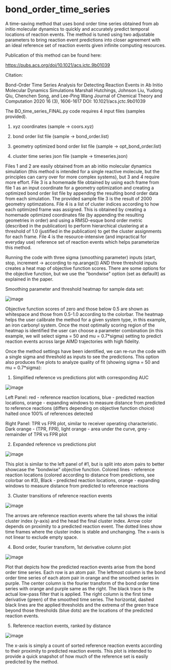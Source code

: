 # bond_order_time_series

A time-saving method that uses bond order time series obtained from ab initio molecular dynamics to quickly and accurately predict temporal locations of reaction events. The method is tuned using two adjustable parameters to bring reaction event predictions into closer agreement with an ideal reference set of reaction events given infinite computing resources.

Publication of this method can be found here:

https://pubs.acs.org/doi/10.1021/acs.jctc.9b01039

Citation:

Bond-Order Time Series Analysis for Detecting Reaction Events in Ab Initio Molecular Dynamics Simulations
Marshall Hutchings, Johnson Liu, Yudong Qiu, Chenchen Song, and Lee-Ping Wang
Journal of Chemical Theory and Computation 2020 16 (3), 1606-1617
DOI: 10.1021/acs.jctc.9b01039

The BO_time_series_FINAL.py code requires 4 input files (samples provided). 

1. xyz coordinates (sample -> coors.xyz)
      
2. bond order list file (sample -> bond_order.list)

3. geometry optimized bond order list file (sample -> opt_bond_order.list)

4. cluster time series json file (sample -> timeseries.json)

Files 1 and 2 are easily obtained from an ab initio molecular dynamics simulation (this method is intended for a single reactive molecule, but the principles can carry over for more complex systems), but 3 and 4 require more effort. File 3 is a homemade file obtained by using each frame from file 1 as an input coordinate for a geometry optimization and creating a optimized bond order list file by appending the resulting bond order data from each simulation. The provided sample file 3 is the result of 2000 geometry optimzations. File 4 is a list of cluster indices according to how each optimized frame was assigned. This is obtained by creating a homemade optimized coordinates file (by appending the resulting geometries in order) and using a RMSD-esque bond order metric (described in the publication) to perform hierarchical clustering at a threshold of 1.0 (justified in the publication) to get the cluster assignments for each frame. File 4 is the resource-intensive (and impractical for everyday use) reference set of reaction events which helps parameterize this method.

Running the code with three sigma (smoothing parameter) inputs (start, stop, increment -> according to np.arange()) AND three threshold inputs creates a heat map of objective function scores. There are some options for the objective function, but we use the "bondwise" option (set as defauilt) as explained in the paper.

Smoothing parameter and threshold heatmap for sample data set:

![image](https://user-images.githubusercontent.com/20996215/122833545-02e48e00-d2a2-11eb-8b26-f6589d86f669.png)

Objective function scores of zero and those below 0.5 are shown as whitespace and those from 0.5-1.0 according to the colorbar.  The heatmap helps the user calibrate the method for a given system type, in this example, an iron carbonyl system. Once the most optimally scoring region of the heatmap is identified the user can choose a parameter combination (in this example, we will select sigma = 50 and mu = 0.7\*sigma) setting to predict reaction events across large AIMD trajectories with high fidelity. 

Once the method settings have been identified, we can re-run the code with a single sigma and threshold as inputs to see the predictions. This option also produces five plots to analyze quality of fit (showing sigma = 50 and mu = 0.7\*sigma):

1. Simplified reference vs predictions plot with corresponding AUC

![image](https://user-images.githubusercontent.com/20996215/122836227-b64f8180-d2a6-11eb-8fd0-5aa27b88bc50.png)

Left Panel: red - reference reaction locations, blue - predicted reaction locations, orange - expanding windows to measure distance from predicted to reference reactions (differs depending on objective function choice) halted once 100% of references detected

Right Panel: TPR vs FPR plot, similar to receiver operating characteristic. Dark orange - (TPR, FPR), light orange - area under the curve, grey - remainder of TPR vs FPR plot

2. Expanded reference vs predictions plot

![image](https://user-images.githubusercontent.com/20996215/122837230-99b44900-d2a8-11eb-9644-f087d2a99fa6.png)

This plot is similar to the left panel of #1, but is split into atom pairs to better showcase the "bondwise" objective function. Colored lines - reference reaction locations (colored according to distance from predictions, see colorbar on #3), Black - predicted reaction locations, orange - expanding windows to measure distance from predicted to reference reactions

3. Cluster transitions of reference reaction events

![image](https://user-images.githubusercontent.com/20996215/122839056-257ba480-d2ac-11eb-8616-e596d54b34dd.png)

The arrows are reference reaction events where the tail shows the initial cluster index (y-axis) and the head the final cluster index. Arrow color depends on proximity to a predicted reaction event. The dotted lines show time frames where the cluster index is stable and unchanging. The x-axis is not linear to exclude empty space.

4. Bond order, fourier transform, 1st derivative column plot

![image](https://user-images.githubusercontent.com/20996215/122843443-5233ba00-d2b4-11eb-9195-59565d5f1415.png)

Plot that depicts how the predicted reaction events arise from the bond order time series. Each row is an atom pair. The leftmost column is the bond order time series of each atom pair in orange and the smoothed series in purple. The center column is the fourier transform of the bond order time series with orange and purple same as the right. The black trace is the actual low-pass filter that is applied. The right column is the first time derivative (green) of the smoothed time series. The horizontal, dashed black lines are the applied thresholds and the extrema of the green trace beyond those thresholds (blue dots) are the locations of the predicted reaction events.

5. Reference reaction events, ranked by distance

![image](https://user-images.githubusercontent.com/20996215/122844176-eeaa8c00-d2b5-11eb-8e49-631831ca3ef3.png)

The x-axis is simply a count of sorted reference reaction events according to their proximity to predicted reaction events. This plot is intended to provide a quick snapshot of how much of the reference set is easily predicted by the method.
